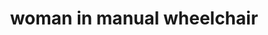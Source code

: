 ---
layout: people&body
title: woman in manual wheelchair
emoji: woman_in_manual_wheelchair
permalink: 👩‍🦽.html
image: assets/img/3moji/woman_in_manual_wheelchair.png
---